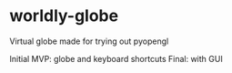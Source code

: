 # worldly-globe
Virtual globe made for trying out pyopengl

Initial MVP: globe and keyboard shortcuts
Final: with GUI
